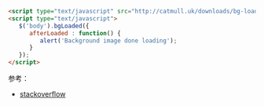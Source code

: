 ```html
<script type="text/javascript" src="http://catmull.uk/downloads/bg-loaded/bg-loaded.js"></script>
<script type="text/javascript">
   $('body').bgLoaded({
      afterLoaded : function() {
         alert('Background image done loading');
      }
   });
</script>
```

参考：
- [stackoverflow](http://stackoverflow.com/questions/5057990/how-can-i-check-if-a-background-image-is-loaded)
